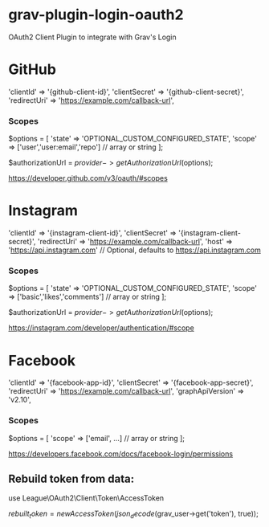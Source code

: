 # grav-plugin-login-oauth2
OAuth2 Client Plugin to integrate with Grav's Login

# GitHub
'clientId'          => '{github-client-id}',
'clientSecret'      => '{github-client-secret}',
'redirectUri'       => 'https://example.com/callback-url',

### Scopes
$options = [
    'state' => 'OPTIONAL_CUSTOM_CONFIGURED_STATE',
    'scope' => ['user','user:email','repo'] // array or string
];

$authorizationUrl = $provider->getAuthorizationUrl($options);

https://developer.github.com/v3/oauth/#scopes


# Instagram
'clientId'          => '{instagram-client-id}',
'clientSecret'      => '{instagram-client-secret}',
'redirectUri'       => 'https://example.com/callback-url',
'host'              => 'https://api.instagram.com' // Optional, defaults to https://api.instagram.com

### Scopes
$options = [
    'state' => 'OPTIONAL_CUSTOM_CONFIGURED_STATE',
    'scope' => ['basic','likes','comments'] // array or string
];

$authorizationUrl = $provider->getAuthorizationUrl($options);

https://instagram.com/developer/authentication/#scope


# Facebook
'clientId'          => '{facebook-app-id}',
'clientSecret'      => '{facebook-app-secret}',
'redirectUri'       => 'https://example.com/callback-url',
'graphApiVersion'   => 'v2.10',

### Scopes

$options = [
    'scope' => ['email', ...] // array or string
];

https://developers.facebook.com/docs/facebook-login/permissions

## Rebuild token from data:

use League\OAuth2\Client\Token\AccessToken

$rebuilt_token = new AccessToken(json_decode($grav_user->get('token'), true));
